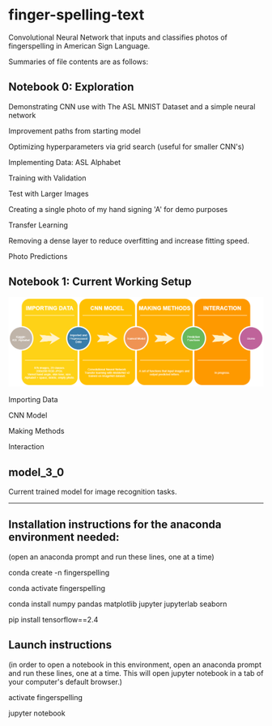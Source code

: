 # finger-spelling-text

Convolutional Neural Network that inputs and classifies photos of fingerspelling in American Sign Language.

Summaries of file contents are as follows:


## Notebook 0: Exploration


Demonstrating CNN use with The ASL MNIST Dataset and a simple neural network

Improvement paths from starting model

Optimizing hyperparameters via grid search (useful for smaller CNN's)

Implementing Data: ASL Alphabet

Training with Validation

Test with Larger Images

Creating a single photo of my hand signing 'A' for demo purposes

Transfer Learning

Removing a dense layer to reduce overfitting and increase fitting speed.

Photo Predictions


## Notebook 1: Current Working Setup

![template from drawio](readme_images/project_map.png?raw=true)


Importing Data

CNN Model

Making Methods

Interaction


## model_3_0

Current trained model for image recognition tasks.


-----------------


## Installation instructions for the anaconda environment needed:


(open an anaconda prompt and run these lines, one at a time)


conda create -n fingerspelling

conda activate fingerspelling

conda install numpy pandas matplotlib jupyter jupyterlab seaborn

pip install tensorflow==2.4


## Launch instructions


(in order to open a notebook in this environment, open an anaconda prompt
and run these lines, one at a time. This will open jupyter notebook in a
tab of your computer's default browser.)


activate fingerspelling

jupyter notebook
